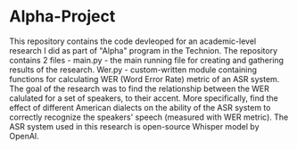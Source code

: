 # Alpha-Project

This repository contains the code devleoped for an academic-level research I did as part of "Alpha" program in the Technion.
The repository contains 2 files -
    main.py - the main running file for creating and gathering results of the research.
    Wer.py - custom-written module containing functions for calculating WER (Word Error Rate) metric of an ASR system.
The goal of the research was to find the relationship between the WER calulated for a set of speakers, to their accent.
More specifically, find the effect of different American dialects on the ability of the ASR system to correctly recognize the speakers' speech (measured with WER metric).
The ASR system used in this research is open-source Whisper model by OpenAI.
